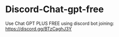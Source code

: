 # Discord-Chat-gpt-free
Use Chat GPT PLUS FREE using discord bot joining: https://discord.gg/BTzCaghJ3Y







                                                               